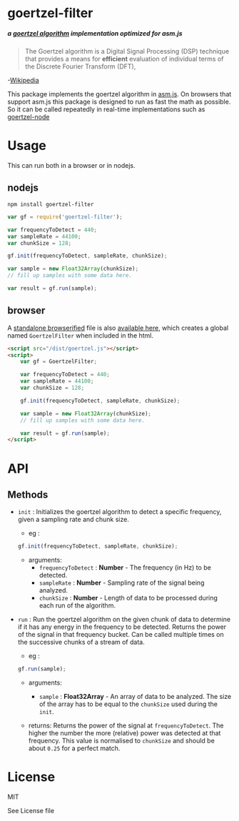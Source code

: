 # goertzel-filter

##### a [goertzel algorithm](https://en.wikipedia.org/wiki/Goertzel_algorithm) implementation optimized for asm.js

> The Goertzel algorithm is a Digital Signal Processing (DSP) technique that provides a means for __efficient__ evaluation of individual terms of the Discrete Fourier Transform (DFT),

-[Wikipedia](https://en.wikipedia.org/wiki/Goertzel_algorithm)

This package implements the goertzel algorithm in [asm.js](https://en.wikipedia.org/wiki/Asm.js). On browsers that support asm.js this package is designed to run as fast the math as possible. So it can be called repeatedly in real-time implementations such as [goertzel-node](https://github.com/notthetup/goertzel-node)

# Usage

This can run both in a browser or in nodejs.

## nodejs

`npm install goertzel-filter`

```js
var gf = require('goertzel-filter');

var frequencyToDetect = 440;
var sampleRate = 44100;
var chunkSize = 128;

gf.init(frequencyToDetect, sampleRate, chunkSize);

var sample = new Float32Array(chunkSize);
// fill up samples with some data here.

var result = gf.run(sample);

```

## browser

A [standalone browserified](http://www.forbeslindesay.co.uk/post/46324645400/standalone-browserify-builds) file is also [available here](https://github.com/notthetup/goertzel-filter/blob/master/dist/goertzel.js), which creates a global named `GoertzelFilter` when included in the html.

```html
<script src="/dist/goertzel.js"></script>
<script>
	var gf = GoertzelFilter;

	var frequencyToDetect = 440;
	var sampleRate = 44100;
	var chunkSize = 128;

	gf.init(frequencyToDetect, sampleRate, chunkSize);

	var sample = new Float32Array(chunkSize);
	// fill up samples with some data here.

	var result = gf.run(sample);
</script>
```


# API

## Methods

- `init` : Initializes the goertzel algorithm to detect a specific frequency, given a sampling rate and chunk size.
	- eg :
	```js
	gf.init(frequencyToDetect, sampleRate, chunkSize);
	```
	- arguments:
		- `frequencyToDetect` : __Number__ - The frequency (in Hz) to be detected.
		- `sampleRate` : __Number__ - Sampling rate of the signal being analyzed.
		- `chunkSize` : __Number__ - Length of data to be processed during each run of the algorithm.

- `run` : Run the goertzel algorithm on the given chunk of data to determine if it has any energy in the frequency to be detected. Returns the power of the signal in that frequency bucket. Can be called multiple times on the successive chunks of a stream of data.
	- eg :
	```js
	gf.run(sample);
	```
	- arguments:
		- `sample` : __Float32Array__ - An array of data to be analyzed. The size of the array has to be equal to the `chunkSize` used during the `init`.

  - returns: Returns the power of the signal at `frequencyToDetect`. The higher the number the more (relative) power was detected at that frequency. This value is normalised to `chunkSize` and should be about `0.25` for a perfect match.


# License

MIT

See License file
